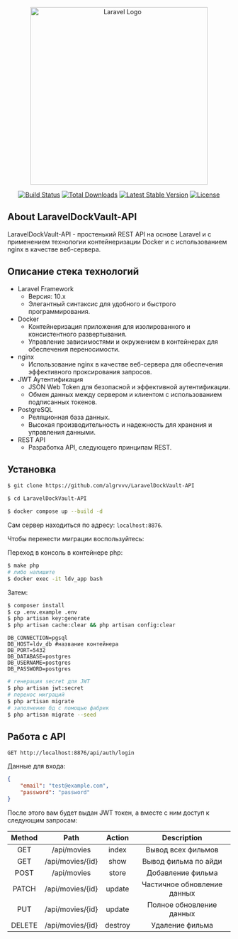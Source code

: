 <p align="center"><a href="https://laravel.com" target="_blank"><img src="https://raw.githubusercontent.com/laravel/art/master/logo-lockup/5%20SVG/2%20CMYK/1%20Full%20Color/laravel-logolockup-cmyk-red.svg" width="400" alt="Laravel Logo"></a></p>

<p align="center">
<a href="https://github.com/laravel/framework/actions"><img src="https://github.com/laravel/framework/workflows/tests/badge.svg" alt="Build Status"></a>
<a href="https://packagist.org/packages/laravel/framework"><img src="https://img.shields.io/packagist/dt/laravel/framework" alt="Total Downloads"></a>
<a href="https://packagist.org/packages/laravel/framework"><img src="https://img.shields.io/packagist/v/laravel/framework" alt="Latest Stable Version"></a>
<a href="https://packagist.org/packages/laravel/framework"><img src="https://img.shields.io/packagist/l/laravel/framework" alt="License"></a>
</p>

## About LaravelDockVault-API

LaravelDockVault-API - простенький REST API на основе Laravel
и с применением технологии контейнеризации Docker и с использованием nginx в качестве веб-сервера.

## Описание стека технологий

- Laravel Framework
  - Версия: 10.x
  - Элегантный синтаксис для удобного и быстрого программирования.
- Docker
  - Контейнеризация приложения для изолированного и консистентного развертывания.
  - Управление зависимостями и окружением в контейнерах для обеспечения переносимости.
- nginx
    - Использование nginx в качестве веб-сервера для обеспечения эффективного проксирования запросов.
- JWT Аутентификация
  - JSON Web Token для безопасной и эффективной аутентификации.
  - Обмен данных между сервером и клиентом с использованием подписанных токенов.
- PostgreSQL
  - Реляционная база данных.
  - Высокая производительность и надежность для хранения и управления данными.
- REST API
  - Разработка API, следующего принципам REST.

## Установка

```bash
$ git clone https://github.com/algrvvv/LaravelDockVault-API

$ cd LaravelDockVault-API

$ docker compose up --build -d
```

Сам сервер находиться по адресу: `localhost:8876`.

Чтобы перенести миграции воспользуйтесь:

Переход в консоль в контейнере php:
```bash
$ make php
# либо напишите
$ docker exec -it ldv_app bash
```

Затем:

```bash
$ composer install
$ cp .env.example .env
$ php artisan key:generate
$ php artisan cache:clear && php artisan config:clear 
```

```dotenv
DB_CONNECTION=pgsql
DB_HOST=ldv_db #название контейнера
DB_PORT=5432
DB_DATABASE=postgres
DB_USERNAME=postgres
DB_PASSWORD=postgres
```

```bash
# генерация secret для JWT
$ php artisan jwt:secret
# перенос миграций
$ php artisan migrate
# заполнение бд с помощью фабрик
$ php artisan migrate --seed
```

## Работа с API

```http request
GET http://localhost:8876/api/auth/login
```
Данные для входа:
```json
{
    "email": "test@example.com",
    "password": "password"
}
```

После этого вам будет выдан JWT токен, а вместе с ним доступ
к следующим запросам:

| Method |       Path       | Action  |         Description         |
|:------:|:----------------:|:-------:|:---------------------------:|
|  GET   |   /api/movies    |  index  |     Вывод всех фильмов      |
|  GET   | /api/movies/{id} |  show   |    Вывод фильма по айди     |
|  POST  |   /api/movies    |  store  |      Добавление фильма      |
| PATCH  | /api/movies/{id} | update  | Частичное обновление данных |
|  PUT   | /api/movies/{id} | update  |  Полное обновление данных   |
| DELETE | /api/movies/{id} | destroy |       Удаление фильма       |
 

